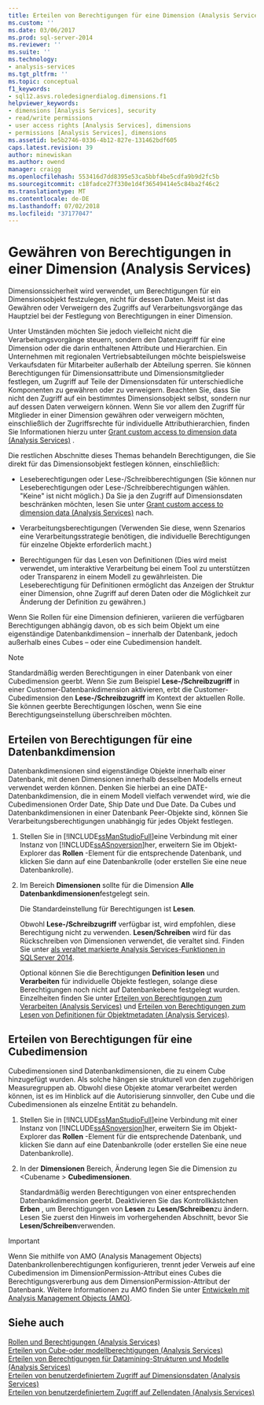 ```yaml
---
title: Erteilen von Berechtigungen für eine Dimension (Analysis Services) | Microsoft-Dokumentation
ms.custom: ''
ms.date: 03/06/2017
ms.prod: sql-server-2014
ms.reviewer: ''
ms.suite: ''
ms.technology:
- analysis-services
ms.tgt_pltfrm: ''
ms.topic: conceptual
f1_keywords:
- sql12.asvs.roledesignerdialog.dimensions.f1
helpviewer_keywords:
- dimensions [Analysis Services], security
- read/write permissions
- user access rights [Analysis Services], dimensions
- permissions [Analysis Services], dimensions
ms.assetid: be5b2746-0336-4b12-827e-131462bdf605
caps.latest.revision: 39
author: minewiskan
ms.author: owend
manager: craigg
ms.openlocfilehash: 553416d7dd8395e53ca5bbf4be5cdfa9b9d2fc5b
ms.sourcegitcommit: c18fadce27f330e1d4f36549414e5c84ba2f46c2
ms.translationtype: MT
ms.contentlocale: de-DE
ms.lasthandoff: 07/02/2018
ms.locfileid: "37177047"
---
```

# <a name="grant-permissions-on-a-dimension-analysis-services"></a>Gewähren von Berechtigungen in einer Dimension (Analysis Services)
  Dimensionssicherheit wird verwendet, um Berechtigungen für ein Dimensionsobjekt festzulegen, nicht für dessen Daten. Meist ist das Gewähren oder Verweigern des Zugriffs auf Verarbeitungsvorgänge das Hauptziel bei der Festlegung von Berechtigungen in einer Dimension.  
  
 Unter Umständen möchten Sie jedoch vielleicht nicht die Verarbeitungsvorgänge steuern, sondern den Datenzugriff für eine Dimension oder die darin enthaltenen Attribute und Hierarchien. Ein Unternehmen mit regionalen Vertriebsabteilungen möchte beispielsweise Verkaufsdaten für Mitarbeiter außerhalb der Abteilung sperren. Sie können Berechtigungen für Dimensionsattribute und Dimensionsmitglieder festlegen, um Zugriff auf Teile der Dimensionsdaten für unterschiedliche Komponenten zu gewähren oder zu verweigern. Beachten Sie, dass Sie nicht den Zugriff auf ein bestimmtes Dimensionsobjekt selbst, sondern nur auf dessen Daten verweigern können. Wenn Sie vor allem den Zugriff für Mitglieder in einer Dimension gewähren oder verweigern möchten, einschließlich der Zugriffsrechte für individuelle Attributhierarchien, finden Sie Informationen hierzu unter [Grant custom access to dimension data &#40;Analysis Services&#41;](grant-custom-access-to-dimension-data-analysis-services.md) .  
  
 Die restlichen Abschnitte dieses Themas behandeln Berechtigungen, die Sie direkt für das Dimensionsobjekt festlegen können, einschließlich:  
  
-   Leseberechtigungen oder Lese-/Schreibberechtigungen (Sie können nur Leseberechtigungen oder Lese-/Schreibberechtigungen wählen. "Keine" ist nicht möglich.) Da Sie ja den Zugriff auf Dimensionsdaten beschränken möchten, lesen Sie unter [Grant custom access to dimension data &#40;Analysis Services&#41;](grant-custom-access-to-dimension-data-analysis-services.md) nach.  
  
-   Verarbeitungsberechtigungen (Verwenden Sie diese, wenn Szenarios eine Verarbeitungsstrategie benötigen, die individuelle Berechtigungen für einzelne Objekte erforderlich macht.)  
  
-   Berechtigungen für das Lesen von Definitionen (Dies wird meist verwendet, um interaktive Verarbeitung bei einem Tool zu unterstützen oder Transparenz in einem Modell zu gewährleisten. Die Leseberechtigung für Definitionen ermöglicht das Anzeigen der Struktur einer Dimension, ohne Zugriff auf deren Daten oder die Möglichkeit zur Änderung der Definition zu gewähren.)  
  
 Wenn Sie Rollen für eine Dimension definieren, variieren die verfügbaren Berechtigungen abhängig davon, ob es sich beim Objekt um eine eigenständige Datenbankdimension – innerhalb der Datenbank, jedoch außerhalb eines Cubes – oder eine Cubedimension handelt.  
  
> [!NOTE]  
>  Standardmäßig werden Berechtigungen in einer Datenbank von einer Cubedimension geerbt. Wenn Sie zum Beispiel **Lese-/Schreibzugriff** in einer Customer-Datenbankdimension aktivieren, erbt die Customer-Cubedimension den **Lese-/Schreibzugriff** im Kontext der aktuellen Rolle. Sie können geerbte Berechtigungen löschen, wenn Sie eine Berechtigungseinstellung überschreiben möchten.  
  
## <a name="set-permissions-on-a-database-dimension"></a>Erteilen von Berechtigungen für eine Datenbankdimension  
 Datenbankdimensionen sind eigenständige Objekte innerhalb einer Datenbank, mit denen Dimensionen innerhalb desselben Modells erneut verwendet werden können. Denken Sie hierbei an eine DATE-Datenbankdimension, die in einem Modell vielfach verwendet wird, wie die Cubedimensionen Order Date, Ship Date und Due Date. Da Cubes und Datenbankdimensionen in einer Datenbank Peer-Objekte sind, können Sie Verarbeitungsberechtigungen unabhängig für jedes Objekt festlegen.  
  
1.  Stellen Sie in [!INCLUDE[ssManStudioFull](../../includes/ssmanstudiofull-md.md)]eine Verbindung mit einer Instanz von [!INCLUDE[ssASnoversion](../../includes/ssasnoversion-md.md)]her, erweitern Sie im Objekt-Explorer das **Rollen** -Element für die entsprechende Datenbank, und klicken Sie dann auf eine Datenbankrolle (oder erstellen Sie eine neue Datenbankrolle).  
  
2.  Im Bereich **Dimensionen** sollte für die Dimension **Alle Datenbankdimensionen**festgelegt sein.  
  
     Die Standardeinstellung für Berechtigungen ist **Lesen**.  
  
     Obwohl **Lese-/Schreibzugriff** verfügbar ist, wird empfohlen, diese Berechtigung nicht zu verwenden. **Lesen/Schreiben** wird für das Rückschreiben von Dimensionen verwendet, die veraltet sind. Finden Sie unter [als veraltet markierte Analysis Services-Funktionen in SQLServer 2014](../deprecated-analysis-services-features-in-sql-server-2014.md).  
  
     Optional können Sie die Berechtigungen **Definition lesen** und **Verarbeiten** für individuelle Objekte festlegen, solange diese Berechtigungen noch nicht auf Datenbankebene festgelegt wurden. Einzelheiten finden Sie unter [Erteilen von Berechtigungen zum Verarbeiten &#40;Analysis Services&#41;](grant-process-permissions-analysis-services.md) und [Erteilen von Berechtigungen zum Lesen von Definitionen für Objektmetadaten &#40;Analysis Services&#41;](grant-read-definition-permissions-on-object-metadata-analysis-services.md).  
  
## <a name="set-permissions-on-a-cube-dimension"></a>Erteilen von Berechtigungen für eine Cubedimension  
 Cubedimensionen sind Datenbankdimensionen, die zu einem Cube hinzugefügt wurden. Als solche hängen sie strukturell von den zugehörigen Measuregruppen ab. Obwohl diese Objekte atomar verarbeitet werden können, ist es im Hinblick auf die Autorisierung sinnvoller, den Cube und die Cubedimensionen als einzelne Entität zu behandeln.  
  
1.  Stellen Sie in [!INCLUDE[ssManStudioFull](../../includes/ssmanstudiofull-md.md)]eine Verbindung mit einer Instanz von [!INCLUDE[ssASnoversion](../../includes/ssasnoversion-md.md)]her, erweitern Sie im Objekt-Explorer das **Rollen** -Element für die entsprechende Datenbank, und klicken Sie dann auf eine Datenbankrolle (oder erstellen Sie eine neue Datenbankrolle).  
  
2.  In der **Dimensionen** Bereich, Änderung legen Sie die Dimension zu \<Cubename > **Cubedimensionen**.  
  
     Standardmäßig werden Berechtigungen von einer entsprechenden Datenbankdimension geerbt. Deaktivieren Sie das Kontrollkästchen **Erben** , um Berechtigungen von **Lesen** zu **Lesen/Schreiben**zu ändern. Lesen Sie zuerst den Hinweis im vorhergehenden Abschnitt, bevor Sie **Lesen/Schreiben**verwenden.  
  
> [!IMPORTANT]  
>  Wenn Sie mithilfe von AMO (Analysis Management Objects) Datenbankrollenberechtigungen konfigurieren, trennt jeder Verweis auf eine Cubedimension im DimensionPermission-Attribut eines Cubes die Berechtigungsvererbung aus dem DimensionPermission-Attribut der Datenbank. Weitere Informationen zu AMO finden Sie unter [Entwickeln mit Analysis Management Objects &#40;AMO&#41;](analysis-management-objects/developing-with-analysis-management-objects-amo.md).  
  
## <a name="see-also"></a>Siehe auch  
 [Rollen und Berechtigungen &#40;Analysis Services&#41;](roles-and-permissions-analysis-services.md)   
 [Erteilen von Cube-oder modellberechtigungen &#40;Analysis Services&#41;](grant-cube-or-model-permissions-analysis-services.md)   
 [Erteilen von Berechtigungen für Datamining-Strukturen und Modelle &#40;Analysis Services&#41;](grant-permissions-on-data-mining-structures-and-models-analysis-services.md)   
 [Erteilen von benutzerdefiniertem Zugriff auf Dimensionsdaten &#40;Analysis Services&#41;](grant-custom-access-to-dimension-data-analysis-services.md)   
 [Erteilen von benutzerdefiniertem Zugriff auf Zellendaten &#40;Analysis Services&#41;](grant-custom-access-to-cell-data-analysis-services.md)  
  
  
